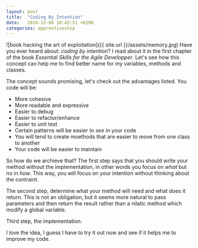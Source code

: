 ```yaml
---
layout: post
title:  "Coding By Intention"
date:   2016-12-06 10:42:51 +0100
categories: apprenticeship
---
```

![book hacking the art of exploitation]({{ site.url }}/assets/memory.jpg)
Have you ever heard about: *coding by intention*? I read about it in the first
chapter of the book *Essential Skills for the Agile Developper*. Let's see
how this concept can help me to find better name for my variables, methods
and classes.

The concept sounds promising, let's check out the advantages listed.
You code will be:

- More cohesive
- More readable and expressive
- Easier to debug
- Easier to refactor/enhance
- Easier to unit test
- Certain patterns will be easier to *see* in your code
- You will tend to create moethods that are easier to move from one class to another
- Your code will be easier to maintain

So how do we archieve that? The first step says that you should write your
method without the implementation, in other words you focus on *what* but no in
*how*. This way, you will focus on your intention without thinking about the contraint.

The second step, determine what your method will need and what does it return.
This is not an obligation, but it seems more natural to pass parameters and then
return the result rather than a nilatic method which modify a global variable.

Third step, the implementation.

I love the idea, I guess I have to try it out now and see if it helps me to improve
my code.

